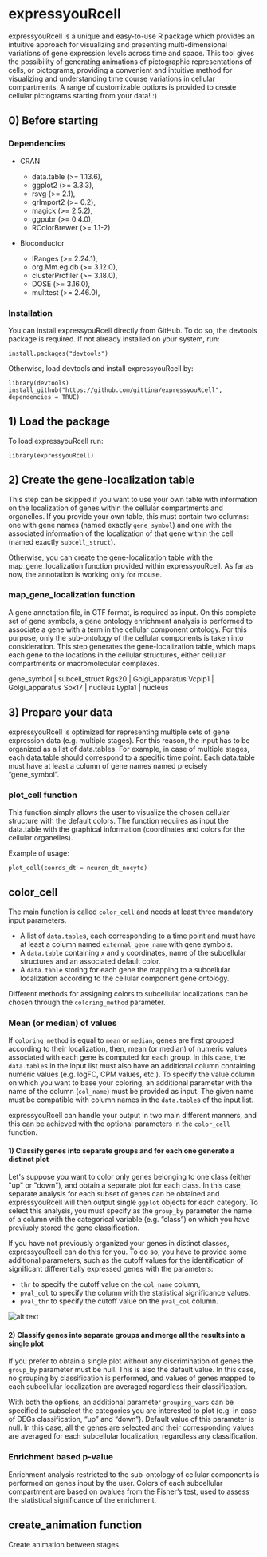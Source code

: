 # expressyouRcell
expressyouRcell is a unique and easy-to-use R package which provides an intuitive approach for visualizing and presenting multi-dimensional variations of gene expression levels across time and space. This tool gives the possibility of generating animations of pictographic representations of cells, or pictograms, providing a convenient and intuitive method for visualizing and understanding time course variations in cellular compartments. 
A range of customizable options is provided to create cellular pictograms starting from your data! :)

## 0) Before starting
### Dependencies
* CRAN
	- data.table (>= 1.13.6),
	- ggplot2 (>= 3.3.3),
	- rsvg (>= 2.1),
	- grImport2 (>= 0.2),
	- magick (>= 2.5.2),
	- ggpubr (>= 0.4.0),
	- RColorBrewer (>= 1.1-2)  
	 
* Bioconductor
	- IRanges (>= 2.24.1),
	- org.Mm.eg.db (>= 3.12.0),
	- clusterProfiler (>= 3.18.0),  
	- DOSE (>= 3.16.0),	
	- multtest (>= 2.46.0),

### Installation
You can install expressyouRcell directly from GitHub. To do so, the devtools package is required. If not already installed on your system, run:

```
install.packages("devtools")
```

Otherwise, load devtools and install expressyouRcell by:

```
library(devtools)
install_github("https://github.com/gittina/expressyouRcell", dependencies = TRUE)
```

## 1) Load the package
To load expressyouRcell run:
```
library(expressyouRcell)
```

## 2) Create the gene-localization table
This step can be skipped if you want to use your own table with information on the localization of genes within the cellular compartments and organelles. If you provide your own table, this must contain two columns: one with gene names (named exactly ```gene_symbol```) and one with the associated information of the localization of that gene within the cell (named exactly ```subcell_struct```).

Otherwise, you can create the gene-localization table with the map_gene_localization function provided within expressyouRcell. As far as now, the annotation is working only for mouse.

### map_gene_localization function
A gene annotation file, in GTF format, is required as input. On this complete set of gene symbols, a gene ontology enrichment analysis is performed to associate a gene with a term in the cellular component ontology. For this purpose, only the sub-ontology of the cellular components is taken into consideration. This step generates the gene-localization table, which maps each gene to the locations in the cellular structures, either cellular compartments or macromolecular complexes. 

gene_symbol | subcell_struct 
Rgs20 | Golgi_apparatus 
Vcpip1 | Golgi_apparatus 
Sox17 | nucleus 
Lypla1 | nucleus 

## 3) Prepare your data
expressyouRcell is optimized for representing multiple sets of gene expression data (e.g. multiple stages). For this reason, the input has to be organized as a list of data.tables. For example, in case of multiple stages, each data.table should correspond to a specific time point. 
Each data.table must have at least a column of gene names named precisely “gene_symbol”.

### plot_cell function
This function simply allows the user to visualize the chosen cellular structure with the default colors. The function requires as input the data.table with the graphical information (coordinates and colors for the cellular organelles). 

Example of usage:
```
plot_cell(coords_dt = neuron_dt_nocyto)
```

## color_cell
The main function is called ```color_cell``` and needs at least three mandatory input parameters.
* A list of ```data.table```s, each corresponding to a time point and must have at least a column named ```external_gene_name``` with gene symbols.
* A ```data.table``` containing ```x``` and ```y``` coordinates, name of the subcellular structures and an associated default color.
* A ```data.table``` storing for each gene the mapping to a subcellular localization according to the cellular component gene ontology. 

Different methods for assigning colors to subcellular localizations can be chosen through the ```coloring_method``` parameter. 

### Mean (or median) of values
If  ```coloring_method``` is equal to ```mean``` or ```median```,  genes are first grouped according to their localization, then, mean (or median) of numeric values associated with each gene is computed for each group. In this case, the ```data.table```s  in the input list must also have an additional column containing numeric values (e.g. logFC, CPM values, etc.). To specify the value column on which you want to base your coloring, an additional parameter with the name of the column (```col_name```) must be provided as input. The given name must be compatible with column names in the ```data.table```s of the input list. 

expressyouRcell can handle your output in two main different manners, and this can be achieved with the optional parameters in the ```color_cell``` function.

#### 1) Classify genes into separate groups and for each one generate a distinct plot
Let's suppose you want to color only genes belonging to one class (either "up" or "down"), and obtain a separate plot for each class. In this case, separate analysis for each subset of genes can be obtained and expressyouRcell will then output single ```ggplot``` objects for each category. 
To select this analysis, you must specify as the ```group_by``` parameter the name of a column with the categorical variable (e.g. “class”) on which you have previuoly stored the gene classification. 

If you have not previously organized your genes in distinct classes, expressyouRcell can do this for you. To do so, you have to provide some additional parameters, such as the cutoff values for the identification of significant differentially expressed genes with the parameters:
* ```thr``` to specify the cutoff value on the ```col_name``` column, 
* ```pval_col``` to specify the column with the statistical significance values,
* ```pval_thr``` to specify the cutoff value on the ```pval_col``` column.

![alt text](https://github.com/gittina/expressyouRcell/blob/master/vignettes/readme_img1.png?raw=true)

#### 2) Classify genes into separate groups and merge all the results into a single plot 
If you prefer to obtain a single plot without any discrimination of genes the ```group_by``` parameter must be null. This is also the default value. In this case, no grouping by classification is performed, and values of genes mapped to each subcellular localization are averaged regardless their classification. 

With both the options, an additional parameter ```grouping_vars``` can be specified to subselect the categories you are interested to plot (e.g. in case of DEGs classification, “up” and “down”). Default value of this parameter is null. In this case, all the genes are selected and their corresponding values are averaged for each subcellular localization, regardless any classification.

### Enrichment based p-value
Enrichment analysis restricted to the sub-ontology of cellular components is performed on genes input by the user. Colors of each subcellular compartment are based on pvalues from the Fisher’s test, used to assess the statistical significance of the enrichment.

## create_animation function
Create animation between stages
